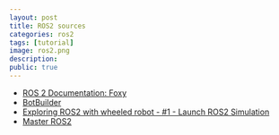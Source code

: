```yaml
---
layout: post
title: ROS2 sources
categories: ros2
tags: [tutorial]
image: ros2.png
description: 
public: true
---
```

- [ROS 2 Documentation: Foxy ](https://docs.ros.org/en/foxy/index.html)
- [BotBuilder](https://www.youtube.com/playlist?list=PLRE44FoOoKf7NzWwxt3W2taZ7BiWyfhCp)
- [Exploring ROS2 with wheeled robot - #1 - Launch ROS2 Simulation](https://youtu.be/T4iRJqESQAk)
- [Master ROS2](https://youtu.be/QfFnljTrRlQ?list=PLNw2RD-1J5YZbyWXCpas9zPJldfphPi4Q)